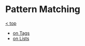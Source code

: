 # Pattern Matching

[< top](./README.md)

- [on Tags](./riffs/tag-pattern-match.md)
- [on Lists](./riffs/pattern-matching-on-lists.md)